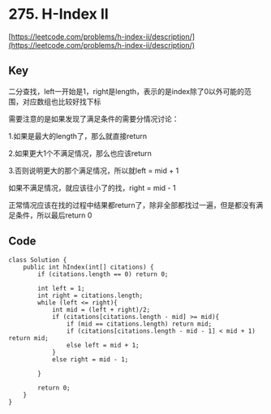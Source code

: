 # 275. H-Index II
[https://leetcode.com/problems/h-index-ii/description/](https://leetcode.com/problems/h-index-ii/description/)

## Key
二分查找，left一开始是1，right是length，表示的是index除了0以外可能的范围，对应数组也比较好找下标

需要注意的是如果发现了满足条件的需要分情况讨论：

1.如果是最大的length了，那么就直接return 

2.如果更大1个不满足情况，那么也应该return 

3.否则说明更大的那个满足情况，所以就left = mid + 1

如果不满足情况，就应该往小了的找，right = mid - 1

正常情况应该在找的过程中结果都return了，除非全部都找过一遍，但是都没有满足条件，所以最后return 0

## Code
```
class Solution {
    public int hIndex(int[] citations) {
        if (citations.length == 0) return 0;
        
        int left = 1;
        int right = citations.length;
        while (left <= right){
            int mid = (left + right)/2;
            if (citations[citations.length - mid] >= mid){
                if (mid == citations.length) return mid;
                if (citations[citations.length - mid - 1] < mid + 1) return mid;
                else left = mid + 1;
            } 
            else right = mid - 1;
            
        }
        
        return 0;
    }
}
```

